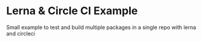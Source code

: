 # Lerna & Circle CI Example

Small example to test and build multiple packages in a single repo with lerna and circleci

